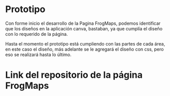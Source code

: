 # Prototipo
Con forme inicio el desarrollo de la Pagina FrogMaps, podemos identificar que los diseños en la aplicación canva, bastaban, ya que cumplía el diseño con lo requerido de la página. 

Hasta el momento el prototipo está cumpliendo con las partes de cada área, en este caso el diseño, más adelante se le agregará el diseño con css, pero eso se realizará hasta lo último. 

# Link del repositorio de la página FrogMaps #
